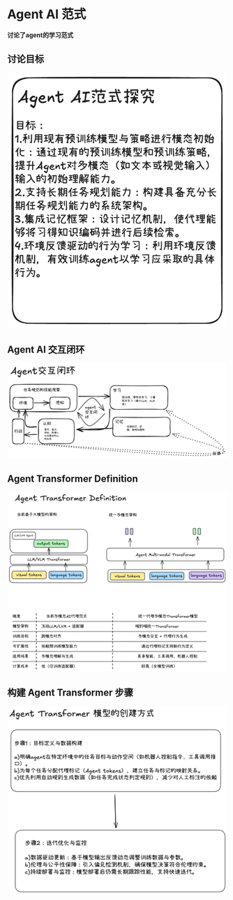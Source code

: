 # Agent AI 范式



**讨论了agent的学习范式**





## 讨论目标



![](https://github.com/xiangyuliu/material_arrangement/blob/main/sources/image/agent/agent-3-1.png)






## Agent AI 交互闭环




![](https://github.com/xiangyuliu/material_arrangement/blob/main/sources/image/agent/agent-3-2.png)






##  Agent Transformer Definition




![](https://github.com/xiangyuliu/material_arrangement/blob/main/sources/image/agent/agent-3-3.png)





## 构建  Agent Transformer 步骤




![](https://github.com/xiangyuliu/material_arrangement/blob/main/sources/image/agent/agent-3-4.png)



